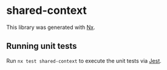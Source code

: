 # shared-context

This library was generated with [Nx](https://nx.dev).

## Running unit tests

Run `nx test shared-context` to execute the unit tests via [Jest](https://jestjs.io).
